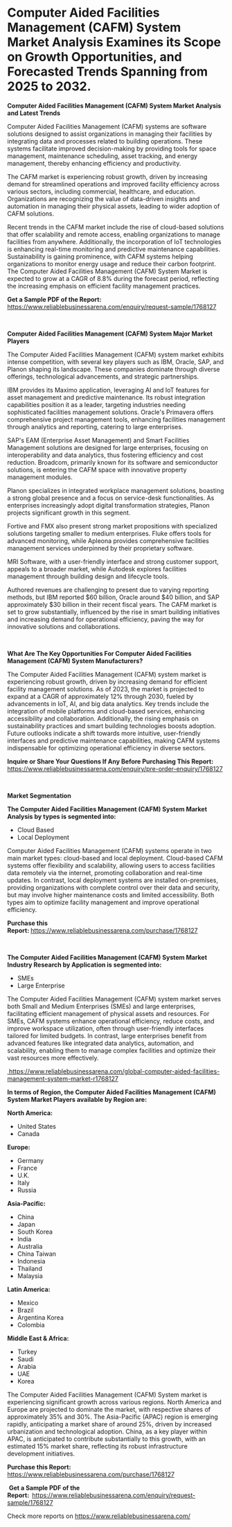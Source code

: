 <p><h1>Computer Aided Facilities Management (CAFM) System Market Analysis Examines its Scope on Growth Opportunities, and Forecasted Trends Spanning from 2025 to 2032.</h1></p><p><strong>Computer Aided Facilities Management (CAFM) System Market Analysis and Latest Trends</strong></p>
<p><p>Computer Aided Facilities Management (CAFM) systems are software solutions designed to assist organizations in managing their facilities by integrating data and processes related to building operations. These systems facilitate improved decision-making by providing tools for space management, maintenance scheduling, asset tracking, and energy management, thereby enhancing efficiency and productivity.</p><p>The CAFM market is experiencing robust growth, driven by increasing demand for streamlined operations and improved facility efficiency across various sectors, including commercial, healthcare, and education. Organizations are recognizing the value of data-driven insights and automation in managing their physical assets, leading to wider adoption of CAFM solutions.</p><p>Recent trends in the CAFM market include the rise of cloud-based solutions that offer scalability and remote access, enabling organizations to manage facilities from anywhere. Additionally, the incorporation of IoT technologies is enhancing real-time monitoring and predictive maintenance capabilities. Sustainability is gaining prominence, with CAFM systems helping organizations to monitor energy usage and reduce their carbon footprint. The Computer Aided Facilities Management (CAFM) System Market is expected to grow at a CAGR of 8.8% during the forecast period, reflecting the increasing emphasis on efficient facility management practices.</p></p>
<p><strong>Get a Sample PDF of the Report:&nbsp;</strong> <a href="https://www.reliablebusinessarena.com/enquiry/request-sample/1768127?utm_campaign=3041&utm_medium=2&utm_source=Github&utm_content=ia&utm_term=11032025&utm_id=computer-aided-facilities-management-cafm-system">https://www.reliablebusinessarena.com/enquiry/request-sample/1768127</a></p>
<p>&nbsp;</p>
<p><strong>Computer Aided Facilities Management (CAFM) System Major Market Players</strong></p>
<p><p>The Computer Aided Facilities Management (CAFM) system market exhibits intense competition, with several key players such as IBM, Oracle, SAP, and Planon shaping its landscape. These companies dominate through diverse offerings, technological advancements, and strategic partnerships.</p><p>IBM provides its Maximo application, leveraging AI and IoT features for asset management and predictive maintenance. Its robust integration capabilities position it as a leader, targeting industries needing sophisticated facilities management solutions. Oracle's Primavera offers comprehensive project management tools, enhancing facilities management through analytics and reporting, catering to large enterprises.</p><p>SAP's EAM (Enterprise Asset Management) and Smart Facilities Management solutions are designed for large enterprises, focusing on interoperability and data analytics, thus fostering efficiency and cost reduction. Broadcom, primarily known for its software and semiconductor solutions, is entering the CAFM space with innovative property management modules.</p><p>Planon specializes in integrated workplace management solutions, boasting a strong global presence and a focus on service-desk functionalities. As enterprises increasingly adopt digital transformation strategies, Planon projects significant growth in this segment.</p><p>Fortive and FMX also present strong market propositions with specialized solutions targeting smaller to medium enterprises. Fluke offers tools for advanced monitoring, while Apleona provides comprehensive facilities management services underpinned by their proprietary software.</p><p>MRI Software, with a user-friendly interface and strong customer support, appeals to a broader market, while Autodesk explores facilities management through building design and lifecycle tools.</p><p>Authored revenues are challenging to present due to varying reporting methods, but IBM reported $60 billion, Oracle around $40 billion, and SAP approximately $30 billion in their recent fiscal years. The CAFM market is set to grow substantially, influenced by the rise in smart building initiatives and increasing demand for operational efficiency, paving the way for innovative solutions and collaborations.</p></p>
<p>&nbsp;</p>
<p><strong>What Are The Key Opportunities For Computer Aided Facilities Management (CAFM) System Manufacturers?</strong></p>
<p><p>The Computer Aided Facilities Management (CAFM) system market is experiencing robust growth, driven by increasing demand for efficient facility management solutions. As of 2023, the market is projected to expand at a CAGR of approximately 12% through 2030, fueled by advancements in IoT, AI, and big data analytics. Key trends include the integration of mobile platforms and cloud-based services, enhancing accessibility and collaboration. Additionally, the rising emphasis on sustainability practices and smart building technologies boosts adoption. Future outlooks indicate a shift towards more intuitive, user-friendly interfaces and predictive maintenance capabilities, making CAFM systems indispensable for optimizing operational efficiency in diverse sectors.</p></p>
<p><strong>Inquire or Share Your Questions If Any Before Purchasing This Report:</strong> <a href="https://www.reliablebusinessarena.com/enquiry/pre-order-enquiry/1768127?utm_campaign=3041&utm_medium=2&utm_source=Github&utm_content=ia&utm_term=11032025&utm_id=computer-aided-facilities-management-cafm-system">https://www.reliablebusinessarena.com/enquiry/pre-order-enquiry/1768127</a></p>
<p>&nbsp;</p>
<p><strong>Market Segmentation</strong></p>
<p><strong>The Computer Aided Facilities Management (CAFM) System Market Analysis by types is segmented into:</strong></p>
<p><ul><li>Cloud Based</li><li>Local Deployment</li></ul></p>
<p><p>Computer Aided Facilities Management (CAFM) systems operate in two main market types: cloud-based and local deployment. Cloud-based CAFM systems offer flexibility and scalability, allowing users to access facilities data remotely via the internet, promoting collaboration and real-time updates. In contrast, local deployment systems are installed on-premises, providing organizations with complete control over their data and security, but may involve higher maintenance costs and limited accessibility. Both types aim to optimize facility management and improve operational efficiency.</p></p>
<p><strong>Purchase this Report:&nbsp;</strong><a href="https://www.reliablebusinessarena.com/purchase/1768127?utm_campaign=3041&utm_medium=2&utm_source=Github&utm_content=ia&utm_term=11032025&utm_id=computer-aided-facilities-management-cafm-system">https://www.reliablebusinessarena.com/purchase/1768127</a></p>
<p>&nbsp;</p>
<p><strong>The Computer Aided Facilities Management (CAFM) System Market Industry Research by Application is segmented into:</strong></p>
<p><ul><li>SMEs</li><li>Large Enterprise</li></ul></p>
<p><p>The Computer Aided Facilities Management (CAFM) system market serves both Small and Medium Enterprises (SMEs) and large enterprises, facilitating efficient management of physical assets and resources. For SMEs, CAFM systems enhance operational efficiency, reduce costs, and improve workspace utilization, often through user-friendly interfaces tailored for limited budgets. In contrast, large enterprises benefit from advanced features like integrated data analytics, automation, and scalability, enabling them to manage complex facilities and optimize their vast resources more effectively.</p></p>
<p><a href="https://www.reliablebusinessarena.com/global-computer-aided-facilities-management-system-market-r1768127?utm_campaign=3041&utm_medium=2&utm_source=Github&utm_content=ia&utm_term=11032025&utm_id=computer-aided-facilities-management-cafm-system">&nbsp;https://www.reliablebusinessarena.com/global-computer-aided-facilities-management-system-market-r1768127</a></p>
<p><strong>In terms of Region, the Computer Aided Facilities Management (CAFM) System Market Players available by Region are:</strong></p>
<p>
    <p> <strong> North America: </strong>
        <ul>
            <li>United States</li>
            <li>Canada</li>
        </ul>
        </p> 
    <p> <strong> Europe: </strong>
        <ul>
            <li>Germany</li>
            <li>France</li>
            <li>U.K.</li>
            <li>Italy</li>
            <li>Russia</li>
        </ul>
        </p> 
    <p> <strong> Asia-Pacific: </strong>
        <ul>
            <li>China</li>
            <li>Japan</li>
            <li>South Korea</li>
            <li>India</li>
            <li>Australia</li>
            <li>China Taiwan</li>
            <li>Indonesia</li>
            <li>Thailand</li>
            <li>Malaysia</li>
        </ul>
        </p> 
    <p> <strong> Latin America: </strong>
        <ul>
            <li>Mexico</li>
            <li>Brazil</li>
            <li>Argentina Korea</li>
            <li>Colombia</li>
        </ul>
        </p> 
    <p> <strong> Middle East & Africa: </strong>
        <ul>
            <li>Turkey</li>
            <li>Saudi</li>
            <li>Arabia</li>
            <li>UAE</li>
            <li>Korea</li>
        </ul>
    </p>
    </p>
<p><p>The Computer Aided Facilities Management (CAFM) System market is experiencing significant growth across various regions. North America and Europe are projected to dominate the market, with respective shares of approximately 35% and 30%. The Asia-Pacific (APAC) region is emerging rapidly, anticipating a market share of around 25%, driven by increased urbanization and technological adoption. China, as a key player within APAC, is anticipated to contribute substantially to this growth, with an estimated 15% market share, reflecting its robust infrastructure development initiatives.</p></p>
<p><strong>Purchase this Report: </strong><a href="https://www.reliablebusinessarena.com/purchase/1768127?utm_campaign=3041&utm_medium=2&utm_source=Github&utm_content=ia&utm_term=11032025&utm_id=computer-aided-facilities-management-cafm-system">https://www.reliablebusinessarena.com/purchase/1768127</a></p>
<p>&nbsp;<strong>Get a Sample PDF of the Report:&nbsp;&nbsp;</strong><a href="https://www.reliablebusinessarena.com/enquiry/request-sample/1768127?utm_campaign=3041&utm_medium=2&utm_source=Github&utm_content=ia&utm_term=11032025&utm_id=computer-aided-facilities-management-cafm-system">https://www.reliablebusinessarena.com/enquiry/request-sample/1768127</a></p>
<p><strong></strong></p>
<p>Check more reports on <a href="https://www.reliablebusinessarena.com/?utm_campaign=3041&utm_medium=2&utm_source=Github&utm_content=ia&utm_term=11032025&utm_id=computer-aided-facilities-management-cafm-system">https://www.reliablebusinessarena.com/</a></p>